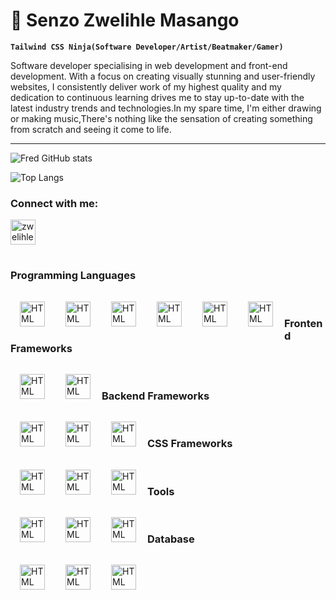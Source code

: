 
<h1> 🚀 Senzo Zwelihle Masango</h1> 

**`Tailwind CSS Ninja(Software Developer/Artist/Beatmaker/Gamer)`**

Software developer specialising in web development and front-end development. With a focus on creating visually stunning and user-friendly websites, I consistently deliver work of my highest quality and my dedication to continuous learning drives me to stay up-to-date with the latest industry trends and technologies.In my spare time, I'm either drawing or making music,There's nothing like the sensation of creating something from scratch and seeing it come to life.

---
<p align="left"> 
  
![Fred GitHub stats](https://github-readme-stats.vercel.app/api?username=Zwelihle-M&show_icons=true&theme=midnight-purple&hide_border=true)
  
</p>

<p align="left"> 
  
![Top Langs](https://github-readme-stats.vercel.app/api/top-langs/?username=Zwelihle-M&hide=html&layout=compact&langs_count=6&theme=midnight-purple&hide_border=true)
  
</p>



<h3 align="left">Connect with me:</h3>
<p align="left">
<a href="https://www.linkedin.com/in/zwelihle-masango-2750081b4/" target="blank"><img align="center" src="https://cdn.jsdelivr.net/gh/devicons/devicon/icons/linkedin/linkedin-original.svg"  alt="zwelihle (senzo) masango" height="40" width="40" /></a>

</p>

#

<h3 align="left">Programming Languages</h3>  
<p align="left">
<img align="left" alt="HTML" width="40px" style="padding:15px;" src="https://cdn.jsdelivr.net/gh/devicons/devicon/icons/html5/html5-original.svg"  />
<img align="left" alt="HTML" width="40px" style="padding:15px;" src="https://cdn.jsdelivr.net/gh/devicons/devicon/icons/css3/css3-original.svg" />
<img align="left" alt="HTML" width="40px" style="padding:15px;" src="https://cdn.jsdelivr.net/gh/devicons/devicon/icons/javascript/javascript-original.svg" />
<img align="left" alt="HTML" width="40px" style="padding:15px;" src="https://cdn.jsdelivr.net/gh/devicons/devicon/icons/java/java-original-wordmark.svg" />
<img align="left" alt="HTML" width="40px" style="padding:15px;" src="https://cdn.jsdelivr.net/gh/devicons/devicon/icons/csharp/csharp-original.svg" />
<img align="left" alt="HTML" width="40px" style="padding:15px;" src="https://cdn.jsdelivr.net/gh/devicons/devicon/icons/python/python-original.svg"  /> 
</p>

<br/>

<h3 align="left">Frontend Frameworks</h3> 
<p align="left">
<img align="left" alt="HTML" width="40px" style="padding:15px;" src="https://cdn.jsdelivr.net/gh/devicons/devicon/icons/react/react-original.svg"  />
<img align="left" alt="HTML" width="40px" style="padding:15px;" src="https://cdn.jsdelivr.net/gh/devicons/devicon/icons/nextjs/nextjs-original.svg"    />
</p> 

<br/>

<h3 align="left">Backend Frameworks</h3> 
<p align="left">
<img align="left" alt="HTML" width="40px" style="padding:15px;" src="https://cdn.jsdelivr.net/gh/devicons/devicon/icons/nodejs/nodejs-original.svg"   />
<img align="left" alt="HTML" width="40px" style="padding:15px;"  src="https://cdn.jsdelivr.net/gh/devicons/devicon/icons/express/express-original.svg"     />
<img align="left" alt="HTML" width="40px" style="padding:15px;" src="https://cdn.jsdelivr.net/gh/devicons/devicon/icons/nextjs/nextjs-original.svg"    />
</p>

<br/>

<h3 align="left">CSS Frameworks</h3> 
<p align="left">
<img align="left" alt="HTML" width="40px" style="padding:15px;" src="https://cdn.jsdelivr.net/gh/devicons/devicon/icons/bootstrap/bootstrap-original.svg"   />
<img align="left" alt="HTML" width="40px" style="padding:15px;" src="https://cdn.jsdelivr.net/gh/devicons/devicon/icons/tailwindcss/tailwindcss-plain.svg"    />
<img align="left" alt="HTML" width="40px" style="padding:15px;" src="https://cdn.jsdelivr.net/gh/devicons/devicon/icons/sass/sass-original.svg"    />
</p>

<br/>

<h3 align="left">Tools</h3> 
<p align="left">
<img align="left" alt="HTML" width="40px" style="padding:15px;" src="https://cdn.jsdelivr.net/gh/devicons/devicon/icons/vscode/vscode-original.svg"    />
<img align="left" alt="HTML" width="40px" style="padding:15px;" src="https://cdn.jsdelivr.net/gh/devicons/devicon/icons/git/git-original.svg"     />
<img align="left" alt="HTML" width="40px" style="padding:15px;" src="https://cdn.jsdelivr.net/gh/devicons/devicon/icons/figma/figma-original.svg"     />
</p>

<br/>

<h3 align="left">Database</h3> 
<p align="left">
<img align="left" alt="HTML" width="40px" style="padding:15px;" src="https://cdn.jsdelivr.net/gh/devicons/devicon/icons/mongodb/mongodb-original-wordmark.svg"    />
  <img align="left" alt="HTML" width="40px" style="padding:15px;" src="https://cdn.jsdelivr.net/gh/devicons/devicon/icons/microsoftsqlserver/microsoftsqlserver-plain-wordmark.svg"    />
<img align="left" alt="HTML" width="40px" style="padding:15px;" src="https://cdn.jsdelivr.net/gh/devicons/devicon/icons/mysql/mysql-original-wordmark.svg"    />
</p>








<br/>









<!---
Zwelihle-M/Zwelihle-M is a ✨ special ✨ repository because its `README.md` (this file) appears on your GitHub profile.
You can click the Preview link to take a look at your changes.
--->
